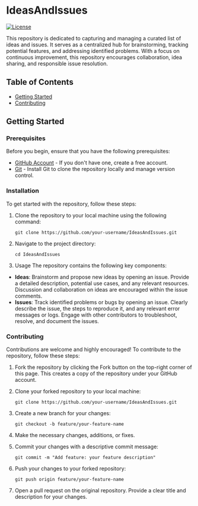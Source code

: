 # IdeasAndIssues

[![License](https://img.shields.io/badge/license-MIT-blue.svg)](https://opensource.org/licenses/MIT)

This repository is dedicated to capturing and managing a curated list of ideas and issues. It serves as a centralized hub for brainstorming, tracking potential features, and addressing identified problems. With a focus on continuous improvement, this repository encourages collaboration, idea sharing, and responsible issue resolution.

## Table of Contents

- [Getting Started](#getting-started)
- [Contributing](#contributing)

## Getting Started

### Prerequisites

Before you begin, ensure that you have the following prerequisites:

- [GitHub Account](https://github.com/) - If you don't have one, create a free account.
- [Git](https://git-scm.com/) - Install Git to clone the repository locally and manage version control.

### Installation

To get started with the repository, follow these steps:

1. Clone the repository to your local machine using the following command:

   ```shell
   git clone https://github.com/your-username/IdeasAndIssues.git
2. Navigate to the project directory:

   ```shell
   cd IdeasAndIssues
3. Usage
The repository contains the following key components:

- **Ideas**: Brainstorm and propose new ideas by opening an issue. Provide a detailed description, potential use cases, and any relevant resources. Discussion and collaboration on ideas are encouraged within the issue comments.
- **Issues**: Track identified problems or bugs by opening an issue. Clearly describe the issue, the steps to reproduce it, and any relevant error messages or logs. Engage with other contributors to troubleshoot, resolve, and document the issues.

### Contributing

Contributions are welcome and highly encouraged! To contribute to the repository, follow these steps:

1. Fork the repository by clicking the Fork button on the top-right corner of this page. This creates a copy of the repository under your GitHub account.
2. Clone your forked repository to your local machine:

   ```shell
   git clone https://github.com/your-username/IdeasAndIssues.git
3. Create a new branch for your changes:

   ```shell
   git checkout -b feature/your-feature-name
4. Make the necessary changes, additions, or fixes.
5. Commit your changes with a descriptive commit message:

   ```shell
   git commit -m "Add feature: your feature description"
6. Push your changes to your forked repository:

   ```shell
   git push origin feature/your-feature-name
7. Open a pull request on the original repository. Provide a clear title and description for your changes.
